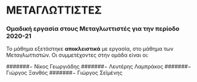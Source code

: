 # ΜΕΤΑΓΛΩΤΤΙΣΤΕΣ
### Ομαδική εργασία στους Μεταγλωττιστές για την περίοδο 2020-21

Το μάθημα εξετάστηκε __αποκλειστικά__ με εργασία, στο μάθημα των Μεταγλωττιστών. Οι συμμετέχοντες στην ομάδα είναι οι:

#######− Νίκος Γεωργιάδης 
#######− Λευτέρης Λαμπράκος 
#######− Γιώργος Ξανθός 
#######− Γιώργος Σεϊμένης 
